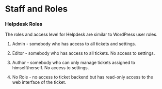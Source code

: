 # Staff and Roles

### Helpdesk Roles
The roles and access level for Helpdesk are similar to WordPress user roles.

1. Admin - somebody who has access to all tickets and settings.

2. Editor - somebody who has access to all tickets. No access to settings. 

3. Author - somebody who can only manage tickets assigned to himself/herself. No access to settings.

4. No Role - no access to ticket backend but has read-only access to the web interface of the ticket.




